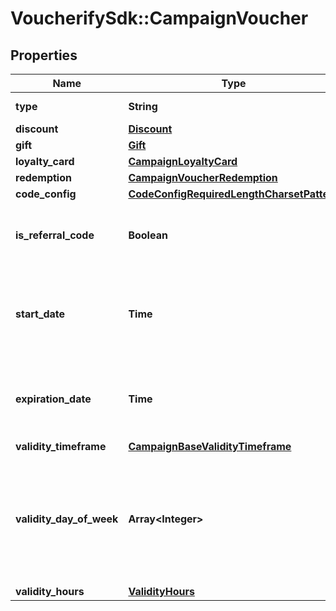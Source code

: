# VoucherifySdk::CampaignVoucher

## Properties

| Name | Type | Description | Notes |
| ---- | ---- | ----------- | ----- |
| **type** | **String** | Type of voucher. | [default to &#39;DISCOUNT_VOUCHER&#39;] |
| **discount** | [**Discount**](Discount.md) |  | [optional] |
| **gift** | [**Gift**](Gift.md) |  | [optional] |
| **loyalty_card** | [**CampaignLoyaltyCard**](CampaignLoyaltyCard.md) |  | [optional] |
| **redemption** | [**CampaignVoucherRedemption**](CampaignVoucherRedemption.md) |  |  |
| **code_config** | [**CodeConfigRequiredLengthCharsetPattern**](CodeConfigRequiredLengthCharsetPattern.md) |  |  |
| **is_referral_code** | **Boolean** | Flag indicating whether this voucher is a referral code; &#x60;true&#x60; for campaign type &#x60;REFERRAL_PROGRAM&#x60;. |  |
| **start_date** | **Time** | Activation timestamp defines when the campaign starts to be active in ISO 8601 format. Campaign is *inactive before* this date.  | [optional] |
| **expiration_date** | **Time** | Expiration timestamp defines when the campaign expires in ISO 8601 format.  Campaign is *inactive after* this date. | [optional] |
| **validity_timeframe** | [**CampaignBaseValidityTimeframe**](CampaignBaseValidityTimeframe.md) |  | [optional] |
| **validity_day_of_week** | **Array&lt;Integer&gt;** | Integer array corresponding to the particular days of the week in which the voucher is valid.  - &#x60;0&#x60; Sunday - &#x60;1&#x60; Monday - &#x60;2&#x60; Tuesday - &#x60;3&#x60; Wednesday - &#x60;4&#x60; Thursday - &#x60;5&#x60; Friday - &#x60;6&#x60; Saturday | [optional] |
| **validity_hours** | [**ValidityHours**](ValidityHours.md) |  | [optional] |

